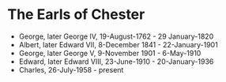 # The Earls of Chester

* George, later George IV, 19-August-1762 - 29 January-1820
* Albert, later Edward VII, 8-December 1841 - 22-January-1901
* George, later George V, 9-November 1901 - 6-May-1910
* Edward, later Edward VIII, 23-June-1910 - 20-January-1936
* Charles, 26-July-1958 - present
